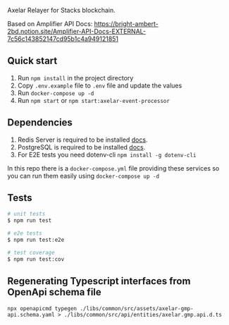 Axelar Relayer for Stacks blockchain.

Based on Amplifier API Docs: https://bright-ambert-2bd.notion.site/Amplifier-API-Docs-EXTERNAL-7c56c143852147cd95b1c4a949121851

## Quick start

1. Run `npm install` in the project directory
2. Copy `.env.example` file to `.env` file and update the values
3. Run `docker-compose up -d`
4. Run `npm start` or `npm start:axelar-event-processor`

## Dependencies

1. Redis Server is required to be installed [docs](https://redis.io/).
2. PostgreSQL is required to be installed [docs](https://www.postgresql.org/).
3. For E2E tests you need dotenv-cli `npm install -g dotenv-cli`

In this repo there is a `docker-compose.yml` file providing these services so you can run them easily using `docker-compose up -d`

## Tests

```bash
# unit tests
$ npm run test

# e2e tests
$ npm run test:e2e

# test coverage
$ npm run test:cov
```

## Regenerating Typescript interfaces from OpenApi schema file

`npx openapicmd typegen ./libs/common/src/assets/axelar-gmp-api.schema.yaml > ./libs/common/src/api/entities/axelar.gmp.api.d.ts`
